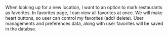 When looking up for a new location, I want to  an option to mark restaurants as favorites. In favorites page, I can view all favorites at once. We will make heart buttons, so user can control my favorites (add/ delete). User managements and preferences data, along with user favorites will be saved in the databse. 
